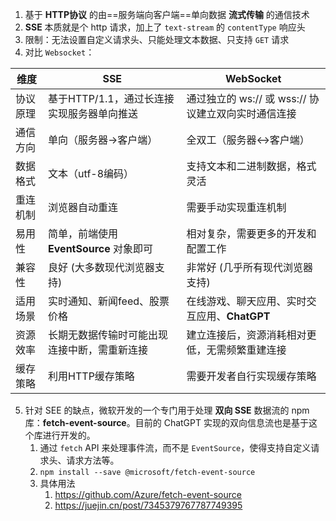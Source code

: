 1. 基于 **HTTP协议** 的由==服务端向客户端==单向数据 **流式传输** 的通信技术
2. **SSE** 本质就是个 http 请求，加上了 `text-stream` 的 `contentType` 响应头
3. 限制：无法设置自定义请求头、只能处理文本数据、只支持 `GET` 请求
4. 对比 `Websocket`：

| 维度   | SSE                          | WebSocket                         |
| ---- | ---------------------------- | --------------------------------- |
| 协议原理 | 基于HTTP/1.1，通过长连接实现服务器单向推送    | 通过独立的 ws:// 或 wss:// 协议建立双向实时通信连接 |
| 通信方向 | 单向（服务器→客户端）                  | 全双工（服务器↔客户端）                      |
| 数据格式 | 文本（utf-8编码）                  | 支持文本和二进制数据，格式灵活                   |
| 重连机制 | 浏览器自动重连                      | 需要手动实现重连机制                        |
| 易用性  | 简单，前端使用 **EventSource** 对象即可 | 相对复杂，需要更多的开发和配置工作                 |
| 兼容性  | 良好 (大多数现代浏览器支持)              | 非常好 (几乎所有现代浏览器支持)                 |
| 适用场景 | 实时通知、新闻feed、股票价格             | 在线游戏、聊天应用、实时交互应用、**ChatGPT**      |
| 资源效率 | 长期无数据传输时可能出现连接中断，需重新连接       | 建立连接后，资源消耗相对更低，无需频繁重建连接           |
| 缓存策略 | 利用HTTP缓存策略                   | 需要开发者自行实现缓存策略                     |


5. 针对 SEE 的缺点，微软开发的一个专门用于处理 **双向 SSE** 数据流的 npm 库：**fetch-event-source**。目前的 ChatGPT 实现的双向信息流也是基于这个库进行开发的。
	1. 通过 `fetch` API 来处理事件流，而不是 `EventSource`，使得支持自定义请求头、请求方法等。
	2. `npm install --save @microsoft/fetch-event-source`
	3. 具体用法
		1. https://github.com/Azure/fetch-event-source
		2. https://juejin.cn/post/7345379767787749395